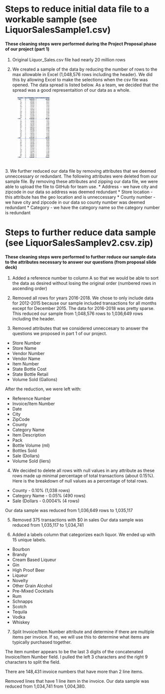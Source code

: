 # Steps to reduce initial data file to a workable sample (see LiquorSalesSample1.csv)
#### These cleaning steps were performed during the Project Proposal phase of our project (part 1)
1. Original Liquor_Sales.csv file had nearly 20 million rows

2. We created a sample of the data by reducing the number of rows to the max allowable in Excel (1,048,576 rows including the header). We did this by allowing Excel to make the selections when the csv file was opened. The data spread is listed below. As a team, we decided that the spread was a good representaition of our data as a whole. 
<figure width=100%>
<img src="SampleSpread.png" alt="SampleSpread" WIDTH=25%/></figure>
<br>
3. We further reduced our data file by removing attributes that we deemed unneccessary or redundant. The following attributes were deleted from our sample file. By removing these attributes and zipping our data file, we were able to upload the file to GitHub for team use.
* Address - we have city and zipcode in our data so address was deemed redundant
* Store location - this attribute has the geo location and is unneccessary
* County number - we have city and zipcode in our data so county number was deemed redundant
* Category - we have the category name so the category number is redundant

# Steps to further reduce data sample (see LiquorSalesSamplev2.csv.zip)
#### These cleaning steps were performed to further reduce our sample data to the attributes necessary to answer our questions (from proposal slide deck)
1. Added a reference number to column A so that we would be able to sort the data as desired without losing the original order (numbered rows in ascending order)

2. Removed all rows for years 2016-2018. We chose to only include data for 2012-2015 because our sample included transactions for all months except for December 2015. The data for 2016-2018 was pretty sparse. This reduced our sample from 1,048,576 rows to 1,036,649 rows including the header.

3. Removed attributes that we considered unneccesary to answer the questions we proposed in part 1 of our project. 
* Store Number
* Store Name
* Vendor Number
* Vendor Name
* Item Number
* State Bottle Cost 
* State Bottle Retail
* Volume Sold (Gallons) 

After the reduction, we were left with:
* Reference Number
* Invoice/Item Number
* Date
* City
* ZipCode
* County
* Category Name
* Item Description
* Pack
* Bottle Volume (ml)
* Bottles Sold
* Sale (Dollars)
* Volume Sold (liers)

4. We decided to delete all rows with null values in any attribute as these rows made up minimal percentage of total transactions (about 0.15%). Here is the breakdown of null values as a percentage of total rows.
* County - 0.10% (1,038 rows)
* Category Name - 0.05% (490 rows)
* Sale (Dollars - 0.0004% (4 rows)

Our data sample was reduced from 1,036,649 rows to 1,035,117

5. Removed 375 transactions with $0 in sales
Our data sample was reduced from 1,035,117 to 1,034,741

6. Added a labels column that categorizes each liquor. We ended up with 15 unique labels.
* Bourbon
* Brandy
* Cream Based Liqueur
* Gin
* High Proof Beer
* Liqueur
* Novelty
* Other Grain Alcohol
* Pre-Mixed Cocktails
* Rum
* Schnapps
* Scotch
* Tequila
* Vodka
* Whiskey

7. Split Invoice/Item Number attribute and determine if there are multiple items per invoice. If so, we will use this to determine what items are typically purchased together.

The item number appears to be the last 3 digits of the concatenated Invoice/Item Number field. I pulled the left 3 characters and the right 9 characters to split the field.

There are 148,431 invoice numbers that have more than 2 line items.

Removed lines that have 1 line item in the invoice. Our data sample was reduced from 1,034,741 from 1,004,380.


